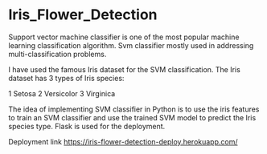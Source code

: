 # Iris_Flower_Detection
Support vector machine classifier is one of the most popular machine learning classification algorithm. 
Svm classifier mostly used in addressing multi-classification problems.

I have used the famous Iris dataset for the SVM classification.
The Iris dataset has 3 types of Iris species:

1 Setosa
2 Versicolor
3 Virginica

The idea of implementing SVM classifier in Python is to use the iris features to train an SVM classifier and use the trained SVM model to predict the Iris species type.
Flask is used for the deployment.

Deployment link
https://iris-flower-detection-deploy.herokuapp.com/
